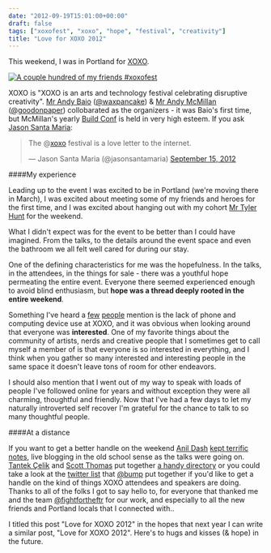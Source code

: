 ```yaml
---
date: "2012-09-19T15:01:00+00:00"
draft: false
tags: ["xoxofest", "xoxo", "hope", "festival", "creativity"]
title: "Love for XOXO 2012"
---
```

This weekend, I was in Portland for [XOXO](http://xoxofest.com).

<a href="http://statigr.am/p/281224577401483391_2043"><img src="http://distilleryimage11.s3.amazonaws.com/83075d4aff7c11e1b0c912313b089111_7.jpg" alt="A couple hundred of my friends #xoxofest" class="cnt" /></a>

XOXO is "XOXO is an arts and technology festival celebrating disruptive creativity". [Mr Andy Baio](http://waxy.org) ([@waxpancake](http://twitter.com/waxpancake)) & [Mr Andy McMillan](http://goodonpaper.com) ([@goodonpaper](http://twitter.com/goodonpaper)) collobarated as the organizers - it was Baio's first time, but McMillan's yearly [Build Conf](buildconf.com) is held in very high esteem. If you ask [Jason Santa Maria](http://jasonsantamaria.com):

<blockquote class="twitter-tweet"><p>The @<a href="https://twitter.com/xoxo">xoxo</a> festival is a love letter to the internet.</p>&mdash; Jason Santa Maria (@jasonsantamaria) <a href="https://twitter.com/jasonsantamaria/status/247073962620764160" data-datetime="2012-09-15T20:46:37+00:00">September 15, 2012</a></blockquote>
<script src="//platform.twitter.com/widgets.js" charset="utf-8"></script>


####My experience

Leading up to the event I was excited to be in Portland (we're moving there in March), I was excited about  meeting some of my friends and heroes for the first time, and I was excited about hanging out with my cohort [Mr Tyler Hunt](http://tylerhunt.com) for the weekend.

What I didn't expect was for the event to be better than I could have imagined. From the talks, to the details around the event space and even the bathroom we all felt well cared for during our stay.

One of the defining characteristics for me was the hopefulness. In the talks, in the attendees, in the things for sale - there was a youthful hope permeating the entire event. Everyone there seemed experienced enough to avoid blind enthusiasm, but **hope was a thread deeply rooted in the entire weekend**.

Something I've heard a [few](http://kottke.org/12/09/some-thoughts-about-xoxo) [people](http://a.wholelottanothing.org/2012/09/xoxo.html) mention is the lack of phone and computing device use at XOXO, and it was obvious when looking around that everyone was **interested**. One of my favorite things about the community of artists, nerds and creative people that I sometimes get to call myself a member of is that everyone is so interested in everything, and I think when you gather so many interested and interesting people in the same space it doesn't leave tons of room for other endeavors.

I should also mention that I went out of my way to speak with loads of people I've followed online for years and without exception they were all charming, thoughtful and friendly. Now that I've had a few days to let my naturally introverted self recover I'm grateful for the chance to talk to so many thoughtful people.

####At a distance

If you want to get a better handle on the weekend [Anil Dash](http://dashes.com) [kept terrific notes](http://dashes.com/anil/2012/09/xoxo-jomo-live-blogging-the-conference.html), live blogging in the old school sense as the talks were going on. [Tantek Çelik](http://tantek.com) and [Scott Thomas](http://simplescott.com) put together [a handy directory](http://tantek.com/xoxo-2012-directory) or you could take a look at the [twitter list](http://twitter.com/bump/xoxo) that [@bump](http://twitter.com/bump) put together if you'd like to get a handle on the kind of things XOXO attendees and speakers are doing. Thanks to all of the folks I got to say hello to, for everyone that thanked me and the team [@fightfortheftr](http://twitter.com/fightfortheftr) for our work, and especially to all the new friends and Portland locals that I connected with..

I titled this post "Love for XOXO 2012" in the hopes that next year I can write a similar post, "Love for XOXO 2012". Here's to hugs and kisses (& hope) in the future.